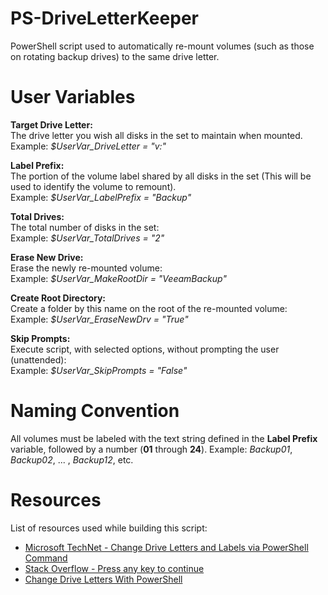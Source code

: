 # PS-DriveLetterKeeper
PowerShell script used to automatically re-mount volumes (such as those on rotating backup drives) to the same drive letter.

# User Variables
<b>Target Drive Letter:</b><br>
The drive letter you wish all disks in the set to maintain when mounted.<br>
Example: <i>$UserVar_DriveLetter = "v:"</i>

<b>Label Prefix:</b><br>
The portion of the volume label shared by all disks in the set (This will be used to identify the volume to remount).<br>
Example: <i>$UserVar_LabelPrefix = "Backup"</i>

<b>Total Drives:</b><br>
The total number of disks in the set:<br>
Example: <i>$UserVar_TotalDrives = "2"</i>

<b>Erase New Drive:</b><br>
Erase the newly re-mounted volume:<br>
Example: <i>$UserVar_MakeRootDir = "VeeamBackup"</i>

<b>Create Root Directory:</b><br>
Create a folder by this name on the root of the re-mounted volume:<br>
Example: <i>$UserVar_EraseNewDrv = "True"</i>

<b>Skip Prompts:</b><br>
Execute script, with selected options, without prompting the user (unattended):<br>
Example: <i>$UserVar_SkipPrompts = "False"</i>

# Naming Convention
All volumes must be labeled with the text string defined in the <b>Label Prefix</b> variable, followed by a number (<b>01</b> through <b>24</b>).
Example: <i>Backup01</i>, <i>Backup02</i>, ... , <i>Backup12</i>, etc.

# Resources
List of resources used while building this script:
* [Microsoft TechNet - Change Drive Letters and Labels via PowerShell Command](https://blogs.technet.microsoft.com/heyscriptingguy/2011/03/14/change-drive-letters-and-labels-via-a-simple-powershell-command/)
* [Stack Overflow - Press any key to continue](https://stackoverflow.com/questions/20886243/press-any-key-to-continue)
* [Change Drive Letters With PowerShell](http://www.gregorystrike.com/2010/01/26/change-drive-letters-with-powershell-and-diskpart/)
